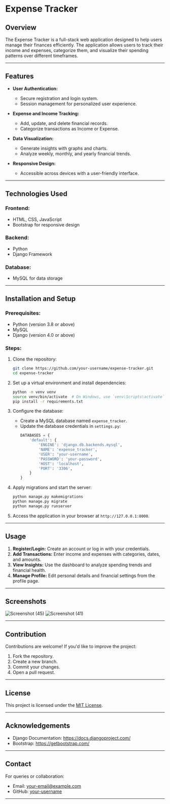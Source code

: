 # Expense Tracker

## Overview
The Expense Tracker is a full-stack web application designed to help users manage their finances efficiently. The application allows users to track their income and expenses, categorize them, and visualize their spending patterns over different timeframes.

---

## Features

- **User Authentication:**
  - Secure registration and login system.
  - Session management for personalized user experience.

- **Expense and Income Tracking:**
  - Add, update, and delete financial records.
  - Categorize transactions as Income or Expense.

- **Data Visualization:**
  - Generate insights with graphs and charts.
  - Analyze weekly, monthly, and yearly financial trends.

- **Responsive Design:**
  - Accessible across devices with a user-friendly interface.

---

## Technologies Used

### Frontend:
- HTML, CSS, JavaScript
- Bootstrap for responsive design

### Backend:
- Python
- Django Framework

### Database:
- MySQL for data storage

---

## Installation and Setup

### Prerequisites:
- Python (version 3.8 or above)
- MySQL
- Django (version 4.0 or above)

### Steps:

1. Clone the repository:
   ```bash
   git clone https://github.com/your-username/expense-tracker.git
   cd expense-tracker
   ```

2. Set up a virtual environment and install dependencies:
   ```bash
   python -m venv venv
   source venv/bin/activate  # On Windows, use `venv\Scripts\activate`
   pip install -r requirements.txt
   ```

3. Configure the database:
   - Create a MySQL database named `expense_tracker`.
   - Update the database credentials in `settings.py`:
     ```python
     DATABASES = {
         'default': {
             'ENGINE': 'django.db.backends.mysql',
             'NAME': 'expense_tracker',
             'USER': 'your-username',
             'PASSWORD': 'your-password',
             'HOST': 'localhost',
             'PORT': '3306',
         }
     }
     ```

4. Apply migrations and start the server:
   ```bash
   python manage.py makemigrations
   python manage.py migrate
   python manage.py runserver
   ```

5. Access the application in your browser at `http://127.0.0.1:8000`.

---

## Usage

1. **Register/Login:** Create an account or log in with your credentials.
2. **Add Transactions:** Enter income and expenses with categories, dates, and amounts.
3. **View Insights:** Use the dashboard to analyze spending trends and financial health.
4. **Manage Profile:** Edit personal details and financial settings from the profile page.

---

## Screenshots
![Screenshot (45)](https://github.com/user-attachments/assets/895282f6-ac2d-4b46-825a-579b903281ec)
![Screenshot (41)](https://github.com/user-attachments/assets/2aaedd6a-94c0-465c-81b0-303b5e975cfa)



---

## Contribution

Contributions are welcome! If you'd like to improve the project:
1. Fork the repository.
2. Create a new branch.
3. Commit your changes.
4. Open a pull request.

---

## License
This project is licensed under the [MIT License](LICENSE).

---

## Acknowledgements
- Django Documentation: https://docs.djangoproject.com/
- Bootstrap: https://getbootstrap.com/

---

## Contact
For queries or collaboration:
- Email: your-email@example.com
- GitHub: [your-username](https://github.com/your-username)

---
